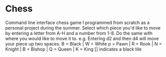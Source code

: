 # Chess
Command line interface chess game I programmed from scratch as a personal project during the summer. 
Select which piece you'd like to move by entering a letter from A-H and a number from 1-8.
Do the same with where you would like to move it to.
e.g. Entering d2 and then d4 will move your piece up two spaces.
B = Black | W = White
p = Pawn | R = Rook | N = Knight | B = Bishop | Q = Queen | K = King
[] indicates a black tile
